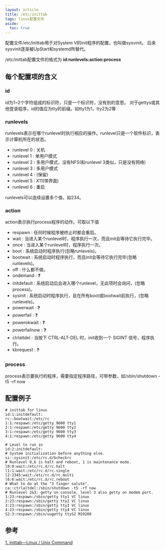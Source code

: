 ```yaml
---
layout: article
title: /etc/inittab
tags: linux配置文件
aside:
  toc: true
---
```



配置文件/etc/inittab用于对System V的init程序的配置，也叫做sysvinit。
后来sysvinit逐渐被UpStart和systemd所替代。

<!--more-->

/etc/inittab配置文件的格式为 **id:runlevels:action:process**

## 每个配置项的含义

### id

id为1~2个字符组成的标识符，只是一个标识符，没有别的意思。
对于gettys或其他登录程序，id的值应为tty的前缀。如tty1为1，tty2为2等

### runlevels

runlevels表示在哪个runlevel时执行相应的操作。runlevel只是一个软件标识，表示计算机所在的状态。
* runlevel 0 : 关机
* runlevel 1 : 单用户模式
* runlevel 2 : 多用户模式，没有NFS(和runlevel 3类似，只是没有网络)
* runlevel 3 : 多用户模式
* runlevel 4 : (保留)
* runlevel 5 : X11(带界面)
* runlevel 6 : 重启

runlevels可以连续设置多个值，如234。

### action

action表示执行process程序的动作。可取以下值
* respawn : 任何时候程序被终止时都会重启。
* wait : 当进入某个runlevel时，程序执行一次，而且init会等待它执行完毕。
* once : 当进入某个runlevel时，程序执行一次。
* boot : 系统启动时程序执行(忽略runlevels)。
* bootwait : 系统启动时程序执行，而且init会等待它执行完毕(忽略runlevels)。
* off : 什么都不做。
* ondemand : :question:
* initdefault : 系统启动后会进入哪个runlevel，无此项时会询问，(忽略process)。
* sysinit : 系统启动时程序执行，且在所有boot或bootwait前执行，(忽略runlevels)。
* powerwait : :question:
* powerfail : :question:
* powerokwait : :question:
* powerfailnow : :question:
* ctrlaltdel : 当按下 CTRL-ALT-DEL 时，init收到一个 SIGINT 信号，程序执行。
* kbrequest : :question:

### process

process表示要执行的程序，需要指定程序路径，可带参数，如/sbin/shutdown -t5 -rf now

## 配置例子

```
# inittab for linux
id:1:initdefault:
rc::bootwait:/etc/rc
1:1:respawn:/etc/getty 9600 tty1
2:1:respawn:/etc/getty 9600 tty2
3:1:respawn:/etc/getty 9600 tty3
4:1:respawn:/etc/getty 9600 tty4
```

```
# Level to run in
id:2:initdefault:
# System initialization before anything else.
si::sysinit:/etc/rc.d/bcheckrc
# Runlevel 0,6 is halt and reboot, 1 is maintenance mode.
l0:0:wait:/etc/rc.d/rc.halt
l1:1:wait:/etc/rc.d/rc.single
l2:2345:wait:/etc/rc.d/rc.multi
l6:6:wait:/etc/rc.d/rc.reboot
# What to do at the "3 finger salute".
ca::ctrlaltdel:/sbin/shutdown -t5 -rf now
# Runlevel 2&3: getty on console, level 3 also getty on modem port.
1:23:respawn:/sbin/getty tty1 VC linux
2:23:respawn:/sbin/getty tty2 VC linux
3:23:respawn:/sbin/getty tty3 VC linux
4:23:respawn:/sbin/getty tty4 VC linux
S2:3:respawn:/sbin/uugetty ttyS2 M19200
```

## 参考
[1. inittab—Linux / Unix Command](https://www.lifewire.com/inittab-linux-command-4095566)


